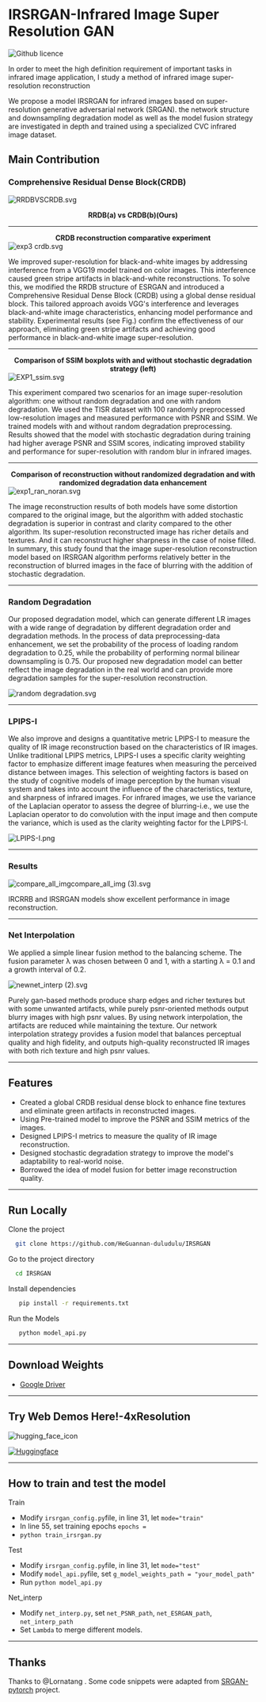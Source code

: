
# IRSRGAN-Infrared Image Super Resolution GAN
![Github licence](http://img.shields.io/badge/license-MIT-blue.svg)

In order to meet the high definition requirement of important tasks in infrared image application,
I study a method of infrared image super-resolution reconstruction

We propose a model IRSRGAN for infrared images based on super-resolution generative adversarial network (SRGAN). the network structure and downsampling degradation model as well as the model fusion strategy are investigated in depth and trained using a specialized CVC infrared image dataset.

## Main Contribution

### Comprehensive Residual Dense Block(CRDB)




![RRDBVSCRDB.svg](readme_pic%2FRRDBVSCRDB.svg)

**<center>RRDB(a) vs CRDB(b)(Ours)</center>**

--------------

**<center>CRDB reconstruction comparative experiment</center>**
![exp3 crdb.svg](readme_pic%2Fexp3%20crdb.svg)

We improved super-resolution for black-and-white images by addressing interference from a VGG19 model trained on color images. This interference caused green stripe artifacts in black-and-white reconstructions. To solve this, we modified the RRDB structure of ESRGAN and introduced a Comprehensive Residual Dense Block (CRDB) using a global dense residual block. This tailored approach avoids VGG's interference and leverages black-and-white image characteristics, enhancing model performance and stability. Experimental results (see Fig.) confirm the effectiveness of our approach, eliminating green stripe artifacts and achieving good performance in black-and-white image super-resolution.

-------------

**<center>Comparison of SSIM boxplots with and without stochastic degradation strategy (left)</center>**
![EXP1_ssim.svg](readme_pic%2FEXP1_ssim.svg)

This experiment compared two scenarios for an image super-resolution algorithm: one without random degradation and one with random degradation. We used the TISR dataset with 100 randomly preprocessed low-resolution images and measured performance with PSNR and SSIM. We trained models with and without random degradation preprocessing. Results showed that the model with stochastic degradation during training had higher average PSNR and SSIM scores, indicating improved stability and performance for super-resolution with random blur in infrared images.

----------------
**<center>Comparison of reconstruction without randomized degradation and with randomized degradation data enhancement</center>**
![exp1_ran_noran.svg](readme_pic%2Fexp1_ran_noran.svg)

The image reconstruction results of both models have some distortion compared to the original image, but the algorithm with added stochastic degradation is superior in contrast and clarity compared to the other algorithm. Its super-resolution reconstructed image has richer details and textures. And it can reconstruct higher sharpness in the case of noise filled. In summary, this study found that the image super-resolution reconstruction model based on IRSRGAN algorithm performs relatively better in the reconstruction of blurred images in the face of blurring with the addition of stochastic degradation.

----------

### Random Degradation
Our proposed degradation model, which can generate different LR images with a wide range of degradation by different degradation order and degradation methods. In the process of data preprocessing-data enhancement, we set the probability of the process of loading random degradation to 0.25, while the probability of performing normal bilinear downsampling is 0.75. Our proposed new degradation model can better reflect the image degradation in the real world and can provide more degradation samples for the super-resolution reconstruction.

![random degradation.svg](readme_pic%2FCopy%20of%20random%20degradation.svg)

---------------
### LPIPS-I

We also improve and designs a quantitative metric LPIPS-I to measure the quality of IR image reconstruction based on the characteristics of IR images.
Unlike traditional LPIPS metrics, LPIPS-I uses a specific clarity weighting factor to emphasize different image features when measuring the perceived distance between images. This selection of weighting factors is based on the study of cognitive models of image perception by the human visual system and takes into account the influence of the characteristics, texture, and sharpness of infrared images. For infrared images, we use the variance of the Laplacian operator to assess the degree of blurring-i.e., we use the Laplacian operator to do convolution with the input image and then compute the variance, which is used as the clarity weighting factor for the LPIPS-I.


![LPIPS-I.png](readme_pic%2FLPIPS-I.png)

---------------
### Results

![compare_all_imgcompare_all_img (3).svg](readme_pic%2Fcompare_all_imgcompare_all_img%20%283%29.svg)

IRCRRB and IRSRGAN models show excellent performance in image reconstruction.

----------------
### Net Interpolation

We applied a simple linear fusion method to the balancing scheme. The fusion parameter λ was chosen between 0 and 1, with a starting λ = 0.1 and a growth interval of 0.2.

![newnet_interp (2).svg](readme_pic%2Fnewnet_interp%20%282%29.svg)

Purely gan-based methods produce sharp edges and richer textures but with some unwanted artifacts, while purely psnr-oriented methods output blurry images with high psnr values. By using network interpolation, the artifacts are reduced while maintaining the texture. Our network interpolation strategy provides a fusion model that balances perceptual quality and high fidelity, and outputs high-quality reconstructed IR images with both rich texture and high psnr values.



---------------------




    
## Features

- Created a global CRDB residual dense block to enhance fine textures and eliminate green artifacts in reconstructed images.
- Using Pre-trained model to improve the PSNR and SSIM metrics of the images.
- Designed LPIPS-I metrics to measure the quality of IR image reconstruction.
- Designed stochastic degradation strategy to improve the model's adaptability to real-world noise.
- Borrowed the idea of model fusion for better image reconstruction quality.

--------------------------

## Run Locally

Clone the project

```bash
  git clone https://github.com/HeGuannan-duludulu/IRSRGAN
```

Go to the project directory

```bash
  cd IRSRGAN
```

Install dependencies

```bash
   pip install -r requirements.txt
```

Run the Models
```bash
   python model_api.py
```

--------------

## Download Weights


- [Google Driver](https://drive.google.com/file/d/1L6Ev-hHYvJXEaVwjfrILwIehgpa7DVVe/view?usp=drive_link)

-----------------------------

## Try Web Demos Here!-4xResolution

![hugging_face_icon](https://huggingface.co/front/assets/huggingface_logo-noborder.svg)


<p align="left">
  <a href="https://huggingface.co/spaces/egg66/IRSRGAN"><img alt="Huggingface" src="https://img.shields.io/badge/%F0%9F%A4%97HuggingFace-IRSRGAN-orange"></a>
</p>


---------------------

## How to train and test the model

Train 
- Modify `irsrgan_config.py`file, in line 31, let `mode="train"`
- In line 55, set training epochs `epochs = `
- `python train_irsrgan.py`

Test
- Modify `irsrgan_config.py`file, in line 31, let `mode="test"`
- Modify `model_api.py`file, set `g_model_weights_path = "your_model_path"`
- Run `python model_api.py`

Net_interp
- Modify `net_interp.py`, set `net_PSNR_path`, `net_ESRGAN_path`, `net_interp_path`
- Set `Lambda` to merge different models.

-------------------------


## Thanks

Thanks to @Lornatang . Some code snippets were adapted from [SRGAN-pytorch](https://github.com/Lornatang/SRGAN-PyTorch) project.








